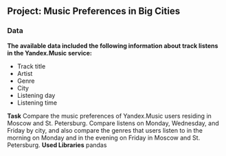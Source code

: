 ## Project: Music Preferences in Big Cities
### Data
__The available data included the following information about track listens in the Yandex.Music service:__
- Track title
- Artist
- Genre
- City
- Listening day
- Listening time

__Task__
Compare the music preferences of Yandex.Music users residing in Moscow and St. Petersburg. Compare listens on Monday, Wednesday, and Friday by city, and also compare the genres that users listen to in the morning on Monday and in the evening on Friday in Moscow and St. Petersburg.
 __Used Libraries__
pandas
